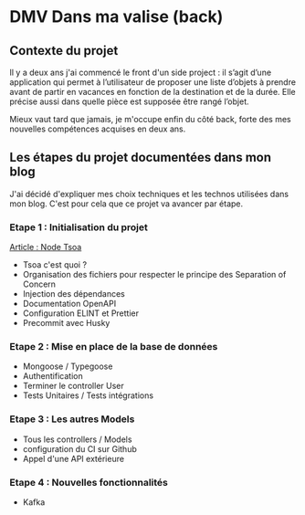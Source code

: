 # DMV Dans ma valise (back)

## Contexte du projet

Il y a deux ans j'ai commencé le front d'un side project : il s’agit d’une application qui permet à l’utilisateur de proposer une liste d’objets à prendre avant de partir en vacances en fonction de la destination et de la durée. Elle précise aussi dans quelle pièce est supposée être rangé l’objet.

Mieux vaut tard que jamais, je m'occupe enfin du côté back, forte des mes nouvelles compétences acquises en deux ans. 

## Les étapes du projet documentées dans mon blog

J'ai décidé d'expliquer mes choix techniques et les technos utilisées dans mon blog. C'est pour cela que ce projet va avancer par étape. 

### Etape 1 : Initialisation du projet 
[Article : Node Tsoa](https://alexandrabercoff.fr/blog/node-tsoa)

- Tsoa c'est quoi ? 
- Organisation des fichiers pour respecter le principe des Separation of Concern
- Injection des dépendances
- Documentation OpenAPI
- Configuration ELINT et Prettier
- Precommit avec Husky


### Etape 2 : Mise en place de la base de données

- Mongoose / Typegoose
- Authentification
- Terminer le controller User
- Tests Unitaires / Tests intégrations

### Etape 3 : Les autres Models

- Tous les controllers / Models
- configuration du CI sur Github
- Appel d'une API extérieure 

### Etape 4 : Nouvelles fonctionnalités

- Kafka 
